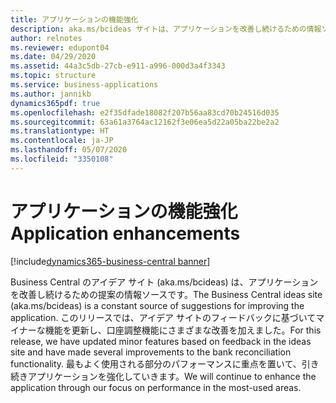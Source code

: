 ```yaml
---
title: アプリケーションの機能強化
description: aka.ms/bcideas サイトは、アプリケーションを改善し続けるための情報ソースです。 このリリースでは、アイデア サイトのフィードバックに基づいてマイナーな機能を更新し、口座調整機能にさまざまな改善を加えました。
author: relnotes
ms.reviewer: edupont04
ms.date: 04/29/2020
ms.assetid: 44a3c5db-27cb-e911-a996-000d3a4f3343
ms.topic: structure
ms.service: business-applications
ms.author: jannikb
dynamics365pdf: true
ms.openlocfilehash: e2f35dfade18082f207b56aa83cd70b24516d035
ms.sourcegitcommit: 63a61a3764ac12162f3e06ea5d22a05ba22be2a2
ms.translationtype: HT
ms.contentlocale: ja-JP
ms.lasthandoff: 05/07/2020
ms.locfileid: "3350108"
---
```

# <a name="application-enhancements"></a><span data-ttu-id="19849-104">アプリケーションの機能強化</span><span class="sxs-lookup"><span data-stu-id="19849-104">Application enhancements</span></span>

[!include[dynamics365-business-central banner](../includes/dynamics365-business-central.md)]

<!--structure start-->
<span data-ttu-id="19849-105">Business Central のアイデア サイト (aka.ms/bcideas) は、アプリケーションを改善し続けるための提案の情報ソースです。</span><span class="sxs-lookup"><span data-stu-id="19849-105">The Business Central ideas site (aka.ms/bcideas) is a constant source of suggestions for improving the application.</span></span> <span data-ttu-id="19849-106">このリリースでは、アイデア サイトのフィードバックに基づいてマイナーな機能を更新し、口座調整機能にさまざまな改善を加えました。</span><span class="sxs-lookup"><span data-stu-id="19849-106">For this release, we have updated minor features based on feedback in the ideas site and have made several improvements to the bank reconciliation functionality.</span></span> <span data-ttu-id="19849-107">最もよく使用される部分のパフォーマンスに重点を置いて、引き続きアプリケーションを強化していきます。</span><span class="sxs-lookup"><span data-stu-id="19849-107">We will continue to enhance the application through our focus on performance in the most-used areas.</span></span>
<!--structure end-->



